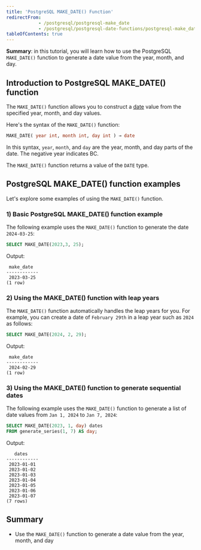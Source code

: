 ```yaml
---
title: 'PostgreSQL MAKE_DATE() Function'
redirectFrom:
            - /postgresql/postgresql-make_date 
            - /postgresql/postgresql-date-functions/postgresql-make_date
tableOfContents: true
---
```


**Summary**: in this tutorial, you will learn how to use the PostgreSQL `MAKE_DATE()` function to generate a date value from the year, month, and day.

## Introduction to PostgreSQL MAKE_DATE() function

The `MAKE_DATE()` function allows you to construct a [date](/postgresql/postgresql-date) value from the specified year, month, and day values.

Here's the syntax of the `MAKE_DATE()` function:

```sql
MAKE_DATE( year int, month int, day int ) → date
```

In this syntax, `year`, `month`, and `day` are the year, month, and day parts of the date. The negative year indicates BC.

The `MAKE_DATE()` function returns a value of the `DATE` type.

## PostgreSQL MAKE_DATE() function examples

Let's explore some examples of using the `MAKE_DATE()` function.

### 1) Basic PostgreSQL MAKE_DATE() function example

The following example uses the `MAKE_DATE()` function to generate the date `2024-03-25`:

```sql
SELECT MAKE_DATE(2023,3, 25);
```

Output:

```
 make_date
------------
 2023-03-25
(1 row)
```

### 2) Using the MAKE_DATE() function with leap years

The `MAKE_DATE()` function automatically handles the leap years for you. For example, you can create a date of `February 29th` in a leap year such as `2024` as follows:

```sql
SELECT MAKE_DATE(2024, 2, 29);
```

Output:

```
 make_date
------------
 2024-02-29
(1 row)
```

### 3) Using the MAKE_DATE() function to generate sequential dates

The following example uses the `MAKE_DATE()` function to generate a list of date values from `Jan 1, 2024` to `Jan 7, 2024`:

```sql
SELECT MAKE_DATE(2023, 1, day) dates
FROM generate_series(1, 7) AS day;
```

Output:

```
   dates
------------
 2023-01-01
 2023-01-02
 2023-01-03
 2023-01-04
 2023-01-05
 2023-01-06
 2023-01-07
(7 rows)
```

## Summary

- Use the `MAKE_DATE()` function to generate a date value from the year, month, and day
